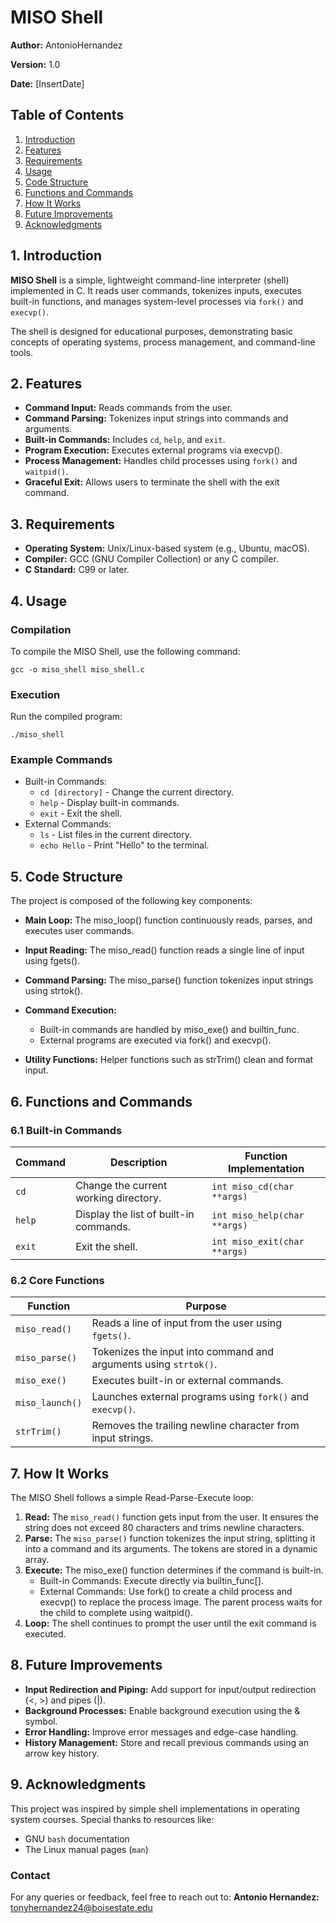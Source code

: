 # MISO Shell

**Author:** AntonioHernandez

**Version:** 1.0

**Date:** [InsertDate]

## Table of Contents

1. [Introduction](#1-introduction)
2. [Features](#2-features)
3. [Requirements](#3-requirements)
4. [Usage](#4-usage)
5. [Code Structure](#5-code-structure)
6. [Functions and Commands](#6-functions-and-commands)
7. [How It Works](#7-how-it-works)
8. [Future Improvements](#8-future-improvements)
9. [Acknowledgments](#9-acknowledgments)

## 1. Introduction

**MISO Shell** is a simple, lightweight command-line interpreter (shell) implemented in C. It reads user commands, tokenizes inputs, executes built-in functions, and manages system-level processes via `fork()` and `execvp()`.

The shell is designed for educational purposes, demonstrating basic concepts of operating systems, process management, and command-line tools.

## 2. Features


* **Command Input:** Reads commands from the user.
* **Command Parsing:** Tokenizes input strings into commands and arguments.
* **Built-in Commands:** Includes `cd`, `help`, and `exit`.
* **Program Execution:** Executes external programs via execvp().
* **Process Management:** Handles child processes using `fork()` and `waitpid()`.
* **Graceful Exit:** Allows users to terminate the shell with the exit command.

## 3. Requirements
* **Operating System:** Unix/Linux-based system (e.g., Ubuntu, macOS).
* **Compiler:** GCC (GNU Compiler Collection) or any C compiler.
* **C Standard:** C99 or later.

## 4. Usage
### Compilation

To compile the MISO Shell, use the following command:
```
gcc -o miso_shell miso_shell.c
```

### Execution

Run the compiled program:
```
./miso_shell
```
### Example Commands


* Built-in Commands:
    * `cd [directory]` - Change the current directory.
    * `help` - Display built-in commands.
    * `exit` - Exit the shell.
* External Commands:
    * ``ls`` - List files in the current directory.
    * ``echo Hello`` - Print "Hello" to the terminal.
## 5. Code Structure
The project is composed of the following key components:

* **Main Loop:** The miso_loop() function continuously reads, parses, and executes user commands.
* **Input Reading:** The miso_read() function reads a single line of input using fgets().
* **Command Parsing:** The miso_parse() function tokenizes input strings using strtok().
* **Command Execution:**
    * Built-in commands are handled by miso_exe() and builtin_func.
    * External programs are executed via fork() and execvp().

* **Utility Functions:** Helper functions such as strTrim() clean and format input.
## 6. Functions and Commands

### 6.1 Built-in Commands

| **Command** | **Description**                       | **Function Implementation**      |
|-------------|---------------------------------------|---------------------------------|
| `cd`       | Change the current working directory. | `int miso_cd(char **args)`      |
| `help`     | Display the list of built-in commands.| `int miso_help(char **args)`    |
| `exit`     | Exit the shell.                       | `int miso_exit(char **args)`    |

### 6.2 Core Functions

| **Function**      | **Purpose**                                                            |
|--------------------|------------------------------------------------------------------------|
| `miso_read()`      | Reads a line of input from the user using `fgets()`.                  |
| `miso_parse()`     | Tokenizes the input into command and arguments using `strtok()`.      |
| `miso_exe()`       | Executes built-in or external commands.                              |
| `miso_launch()`    | Launches external programs using `fork()` and `execvp()`.            |
| `strTrim()`        | Removes the trailing newline character from input strings.           |


## 7. How It Works
The MISO Shell follows a simple Read-Parse-Execute loop:

1. **Read:** The `miso_read()` function gets input from the user. It ensures the string does not exceed 80 characters and trims newline characters.
2. **Parse:** The `miso_parse()` function tokenizes the input string, splitting it into a command and its arguments. The tokens are stored in a dynamic array.
3. **Execute:** The miso_exe() function determines if the command is built-in.
    * Built-in Commands: Execute directly via builtin_func[].
    * External Commands: Use fork() to create a child process and execvp() to replace the process image. The parent process waits for the child to complete using waitpid().
4. **Loop:** The shell continues to prompt the user until the exit command is executed.

## 8. Future Improvements
* **Input Redirection and Piping:** Add support for input/output redirection (<, >) and pipes (|).
* **Background Processes:** Enable background execution using the & symbol.
* **Error Handling:** Improve error messages and edge-case handling.
* **History Management:** Store and recall previous commands using an arrow key history.
## 9. Acknowledgments
This project was inspired by simple shell implementations in operating system courses. Special thanks to resources like:
* GNU `bash` documentation
* The Linux manual pages (`man`)
### Contact
For any queries or feedback, feel free to reach out to:
**Antonio Hernandez:** tonyhernandez24@boisestate.edu


